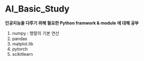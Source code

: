 # **AI_Basic_Study** #

**인공지능을 다루기 위해 필요한 Python framwork & module 에 대해 공부**

1. numpy : 행렬의 기본 연산
2. pandas
3. matplot.lib
4. pytorch
5. scikitlearn
